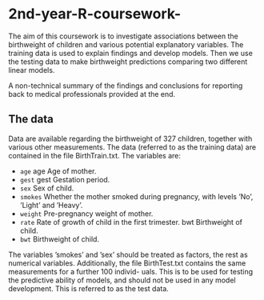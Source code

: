 # 2nd-year-R-coursework-

The aim of this coursework is to  investigate associations between the birthweight of children and various potential explanatory variables. The training data is used to explain findings and develop models. Then we use the testing data to make birthweight predictions comparing two different linear models.

A non-technical summary of the findings and conclusions for reporting back to medical professionals provided at the end.

## The data
Data are available regarding the birthweight of 327 children, together with various other measurements. 
The data (referred to as the training data) are contained in the file BirthTrain.txt. 
The variables are:
- `age` age Age of mother.
- `gest` gest Gestation period.
- `sex`  Sex of child.
- `smokes` Whether the mother smoked during pregnancy, with levels ’No’, ’Light’ and ’Heavy’.
- `weight` Pre-pregnancy weight of mother.
- `rate` Rate of growth of child in the first trimester. bwt Birthweight of child.
- `bwt` Birthweight of child.
  
The variables ’smokes’ and ’sex’ should be treated as factors, the rest as numerical variables. Additionally, the file BirthTest.txt contains the same measurements for a further 100 individ- uals. This is to be used for testing the predictive ability of models, and should not be used in any model development. This is referred to as the test data.
